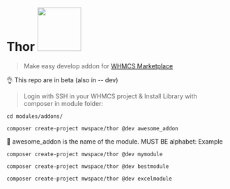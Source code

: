 # Thor <img src="https://marketplace.whmcs.com/build/images/invoice-logo.png" width="100">
> Make easy develop addon for [WHMCS Marketplace](https://marketplace.whmcs.com/)

👌 This repo are in beta (also in -- dev)

> Login with SSH in your WHMCS project & Install Library with composer in module folder:

`cd modules/addons/`

`composer create-project mwspace/thor @dev awesome_addon`

🐉 awesome_addon is the name of the module. MUST BE alphabet: Example

`composer create-project mwspace/thor @dev mymodule`

`composer create-project mwspace/thor @dev bestmodule`

`composer create-project mwspace/thor @dev excelmodule`

